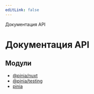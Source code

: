 ```yaml
---
editLink: false
---
```


Документация API

# Документация API

## Модули

- [@pinia/nuxt](modules/pinia_nuxt.md)
- [@pinia/testing](modules/pinia_testing.md)
- [pinia](modules/pinia.md)
